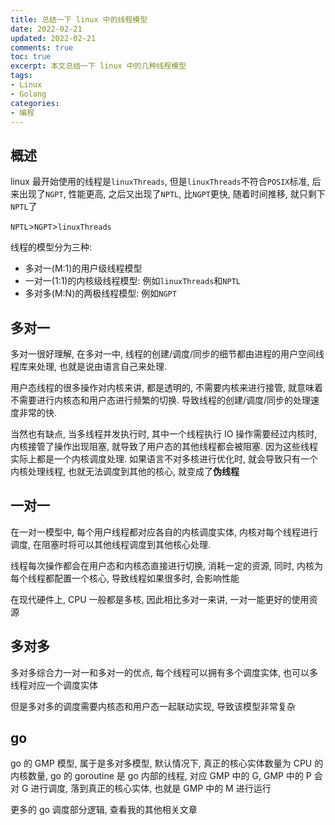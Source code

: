 ```yaml
---
title: 总结一下 linux 中的线程模型
date: 2022-02-21            
updated: 2022-02-21        
comments: true              
toc: true                   
excerpt: 本文总结一下 linux 中的几种线程模型
tags:                       
- Linux
- Golang
categories:                 
- 编程
---
```


## 概述

linux 最开始使用的线程是`linuxThreads`, 但是`linuxThreads`不符合`POSIX`标准, 后来出现了`NGPT`, 性能更高, 之后又出现了`NPTL`, 比`NGPT`更快, 随着时间推移, 就只剩下`NPTL`了

`NPTL`>`NGPT`>`linuxThreads`

线程的模型分为三种:

- 多对一(M:1)的用户级线程模型
- 一对一(1:1)的内核级线程模型: 例如`linuxThreads`和`NPTL`
- 多对多(M:N)的两极线程模型: 例如`NGPT`

## 多对一

多对一很好理解, 在多对一中, 线程的创建/调度/同步的细节都由进程的用户空间线程库来处理, 也就是说由语言自己来处理.

用户态线程的很多操作对内核来讲, 都是透明的, 不需要内核来进行接管, 就意味着不需要进行内核态和用户态进行频繁的切换. 导致线程的创建/调度/同步的处理速度非常的快.

当然也有缺点, 当多线程并发执行时, 其中一个线程执行 IO 操作需要经过内核时, 内核接管了操作出现阻塞, 就导致了用户态的其他线程都会被阻塞. 因为这些线程实际上都是一个内核调度处理. 如果语言不对多核进行优化时, 就会导致只有一个内核处理线程, 也就无法调度到其他的核心, 就变成了**伪线程**

## 一对一

在一对一模型中, 每个用户线程都对应各自的内核调度实体, 内核对每个线程进行调度, 在阻塞时将可以其他线程调度到其他核心处理. 

线程每次操作都会在用户态和内核态直接进行切换, 消耗一定的资源, 同时, 内核为每个线程都配置一个核心, 导致线程如果很多时, 会影响性能

在现代硬件上, CPU 一般都是多核, 因此相比多对一来讲, 一对一能更好的使用资源

## 多对多

多对多综合力一对一和多对一的优点, 每个线程可以拥有多个调度实体, 也可以多线程对应一个调度实体

但是多对多的调度需要内核态和用户态一起联动实现, 导致该模型非常复杂

## go

go 的 GMP 模型, 属于是多对多模型, 默认情况下, 真正的核心实体数量为 CPU 的内核数量, go 的 goroutine 是 go 内部的线程, 对应 GMP 中的 G, GMP 中的 P 会对 G 进行调度, 落到真正的核心实体, 也就是 GMP 中的 M 进行运行

更多的 go 调度部分逻辑, 查看我的其他相关文章

















